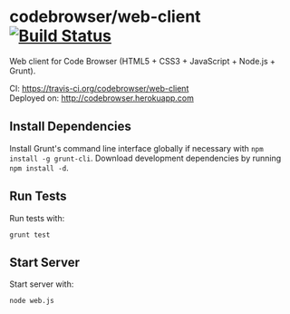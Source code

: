 # codebrowser/web-client [![Build Status](https://travis-ci.org/codebrowser/web-client.png?branch=master)](https://travis-ci.org/codebrowser/web-client)

Web client for Code Browser (HTML5 + CSS3 + JavaScript + Node.js + Grunt).

CI: https://travis-ci.org/codebrowser/web-client  
Deployed on: http://codebrowser.herokuapp.com

## Install Dependencies

Install Grunt's command line interface globally if necessary with `npm install -g grunt-cli`. Download development 
dependencies by running `npm install -d`.

## Run Tests

Run tests with:

    grunt test

## Start Server

Start server with:

    node web.js
